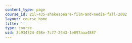 ```yaml
---
content_type: page
course_id: 21l-435-shakespeare-film-and-media-fall-2002
layout: course_home
title: ''
type: course
uid: 3c934724-458e-7c77-2443-1e097aaa4887
---
```

